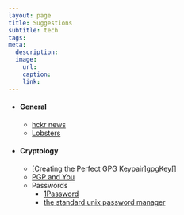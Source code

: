```yaml
---
layout: page
title: Suggestions
subtitle: tech
tags:
meta:
  description:
  image:
    url:
    caption:
    link:
---
```


* #### General
   * [hckr news][hn]
   * [Lobsters][ls]
* #### Cryptology
   * [Creating the Perfect GPG Keypair]gpgKey[]
   * [PGP and You][tb]
   * Passwords
      * [1Password][1p]
      * [the standard unix password manager][pass]

[hn]: http://hckrnews.com
[ls]: https://lobste.rs

[tb]: http://robots.thoughtbot.com/pgp-and-you
[gpgKey]: https://alexcabal.com/creating-the-perfect-gpg-keypair/
[1p]: http://
[pass]: http://www.passwordstore.org
